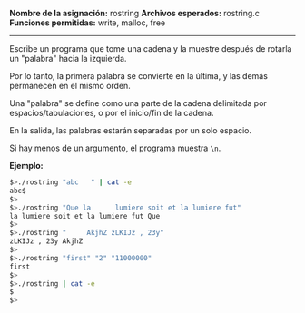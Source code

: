 **Nombre de la asignación:** rostring
**Archivos esperados:** rostring.c
**Funciones permitidas:** write, malloc, free

---

Escribe un programa que tome una cadena y la muestre después de rotarla un "palabra" hacia la izquierda.

Por lo tanto, la primera palabra se convierte en la última, y las demás permanecen en el mismo orden.

Una "palabra" se define como una parte de la cadena delimitada por espacios/tabulaciones, o por el inicio/fin de la cadena.

En la salida, las palabras estarán separadas por un solo espacio.

Si hay menos de un argumento, el programa muestra `\n`.

**Ejemplo:**

```bash
$>./rostring "abc   " | cat -e
abc$
$>
$>./rostring "Que la      lumiere soit et la lumiere fut"
la lumiere soit et la lumiere fut Que
$>
$>./rostring "     AkjhZ zLKIJz , 23y"
zLKIJz , 23y AkjhZ
$>
$>./rostring "first" "2" "11000000"
first
$>
$>./rostring | cat -e
$
$>
```
